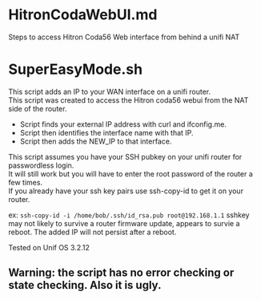 # HitronCodaWebUI.md 
Steps to access Hitron Coda56 Web interface from behind a unifi NAT 

# SuperEasyMode.sh
This script adds an IP to your WAN interface on a unifi router.   
This script was created to access the Hitron coda56 webui from the NAT side of the router.

- Script finds your external IP address with curl and ifconfig.me.
- Script then identifies the interface name with that IP. 
- Script then adds the NEW_IP to that interface.   


This script assumes you have your SSH pubkey on your unifi router for passwordless login.  
It will still work but you will have to enter the root password of the router a few times.   
If you already have your ssh key pairs use ssh-copy-id to get it on your router.   

ex: `ssh-copy-id -i /home/bob/.ssh/id_rsa.pub root@192.168.1.1`
sshkey may not likely to survive a router firmware update, appears to survie a reboot. 
The added IP will not persist after a reboot. 

Tested on Unif OS 3.2.12  

## Warning: the script has no error checking or state checking. Also it is ugly.
